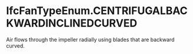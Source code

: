 IfcFanTypeEnum.CENTRIFUGALBACKWARDINCLINEDCURVED
================================================
Air flows through the impeller radially using blades that are backward curved.


